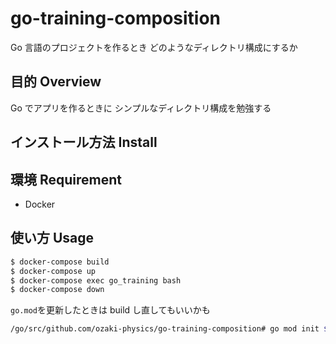 # go-training-composition
Go 言語のプロジェクトを作るとき どのようなディレクトリ構成にするか

## 目的 Overview
Go でアプリを作るときに シンプルなディレクトリ構成を勉強する

## インストール方法 Install

## 環境 Requirement
- Docker

## 使い方 Usage
```bash
$ docker-compose build
$ docker-compose up
$ docker-compose exec go_training bash
$ docker-compose down
```

`go.mod`を更新したときは build し直してもいいかも

```bash
/go/src/github.com/ozaki-physics/go-training-composition# go mod init $REPOSITORY
```
